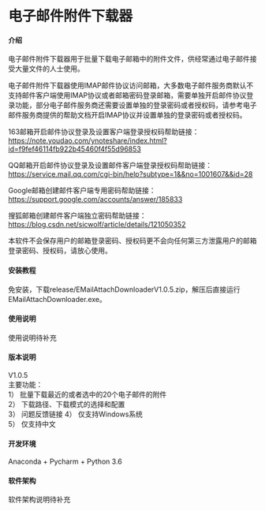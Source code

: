 # 电子邮件附件下载器

#### 介绍

电子邮件附件下载器用于批量下载电子邮箱中的附件文件，供经常通过电子邮件接受大量文件的人士使用。  

电子邮件附件下载器使用IMAP邮件协议访问邮箱，大多数电子邮件服务商默认不支持邮件客户端使用IMAP协议或者邮箱密码登录邮箱，需要单独开启邮件协议登录功能，部分电子邮件服务商还需要设置单独的登录密码或者授权码，请参考电子邮件服务商提供的帮助文档开启IMAP协议并设置单独的登录密码或者授权码。  

163邮箱开启邮件协议登录及设置客户端登录授权码帮助链接：  
https://note.youdao.com/ynoteshare/index.html?id=f9fef46114fb922b45460f4f55d96853  

QQ邮箱开启邮件协议登录及设置邮件客户端登录授权码帮助链接：  
https://service.mail.qq.com/cgi-bin/help?subtype=1&&no=1001607&&id=28  

Google邮箱创建邮件客户端专用密码帮助链接：  
https://support.google.com/accounts/answer/185833  

搜狐邮箱创建邮件客户端独立密码帮助链接：  
https://blog.csdn.net/sicwolf/article/details/121050352  

本软件不会保存用户的邮箱登录密码、授权码更不会向任何第三方泄露用户的邮箱登录密码、授权码，请放心使用。  

#### 安装教程

免安装，下载release/EMailAttachDownloaderV1.0.5.zip，解压后直接运行EMailAttachDownloader.exe。  

#### 使用说明

使用说明待补充  

#### 版本说明

V1.0.5  
主要功能：  
1） 批量下载最近的或者选中的20个电子邮件的附件  
2） 下载路径、下载模式的选择和配置  
3） 问题反馈链接 
4） 仅支持Windows系统  
5） 仅支持中文  

#### 开发环境

Anaconda + Pycharm + Python 3.6  

#### 软件架构

软件架构说明待补充  

